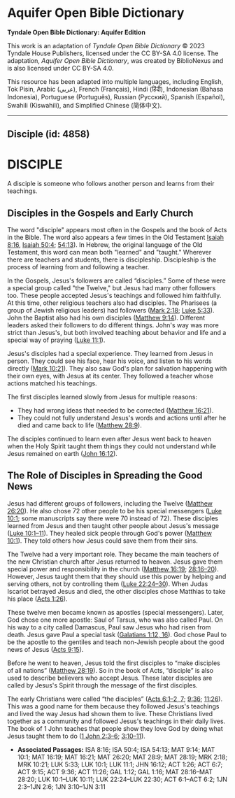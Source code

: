 # Aquifer Open Bible Dictionary

**Tyndale Open Bible Dictionary: Aquifer Edition**

This work is an adaptation of *Tyndale Open Bible Dictionary* © 2023 Tyndale House Publishers, licensed under the CC BY\-SA 4\.0 license. The adaptation, *Aquifer Open Bible Dictionary*, was created by BiblioNexus and is also licensed under CC BY\-SA 4\.0\.

This resource has been adapted into multiple languages, including English, Tok Pisin, Arabic (عربي), French (Français), Hindi (हिंदी), Indonesian (Bahasa Indonesia), Portuguese (Português), Russian (Русский), Spanish (Español), Swahili (Kiswahili), and Simplified Chinese (简体中文).



--------------------------------

## Disciple (id: 4858)

DISCIPLE
========

A disciple is someone who follows another person and learns from their teachings. 

Disciples in the Gospels and Early Church
-----------------------------------------

The word "disciple" appears most often in the Gospels and the book of Acts in the Bible. The word also appears a few times in the Old Testament [Isaiah 8:16](https://ref.ly/Isa8:16), [Isaiah 50:4](https://ref.ly/Isa50:4); [54:13](https://ref.ly/Isa54:13)). In Hebrew, the original language of the Old Testament, this word can mean both "learned" and "taught." Wherever there are teachers and students, there is discipleship. Discipleship is the process of learning from and following a teacher.

In the Gospels, Jesus's followers are called “disciples.” Some of these were a special group called "the Twelve," but Jesus had many other followers too. These people accepted Jesus's teachings and followed him faithfully. At this time, other religious teachers also had disciples. The Pharisees (a group of Jewish religious leaders) had followers ([Mark 2:18](https://ref.ly/Mark2:18); [Luke 5:33](https://ref.ly/Luke5:33)). John the Baptist also had his own disciples ([Matthew 9:14](https://ref.ly/Matt9:14)). Different leaders asked their followers to do different things. John's way was more strict than Jesus's, but both involved teaching about behavior and life and a special way of praying ([Luke 11:1](https://ref.ly/Luke11:1)).

Jesus's disciples had a special experience. They learned from Jesus in person. They could see his face, hear his voice, and listen to his words directly ([Mark 10:21](https://ref.ly/Mark10:21)). They also saw God's plan for salvation happening with their own eyes, with Jesus at its center. They followed a teacher whose actions matched his teachings.

The first disciples learned slowly from Jesus for multiple reasons:

* They had wrong ideas that needed to be corrected ([Matthew 16:21](https://ref.ly/Matt16:21)).
* They could not fully understand Jesus's words and actions until after he died and came back to life ([Matthew 28:9](https://ref.ly/Matt28:9)).

The disciples continued to learn even after Jesus went back to heaven when the Holy Spirit taught them things they could not understand while Jesus remained on earth ([John 16:12](https://ref.ly/John16:12)).

The Role of Disciples in Spreading the Good News
------------------------------------------------

Jesus had different groups of followers, including the Twelve ([Matthew 26:20](https://ref.ly/Matt26:20)). He also chose 72 other people to be his special messengers ([Luke 10:1](https://ref.ly/Luke10:1); some manuscripts say there were 70 instead of 72\). These disciples learned from Jesus and then taught other people about Jesus's message ([Luke 10:1–11](https://ref.ly/Luke10:1-Luke10:11)). They healed sick people through God's power ([Matthew 10:1](https://ref.ly/Matt10:1)). They told others how Jesus could save them from their sins.

The Twelve had a very important role. They became the main teachers of the new Christian church after Jesus returned to heaven. Jesus gave them special power and responsibility in the church ([Matthew 16:19](https://ref.ly/Matt16:19); [28:16–20](https://ref.ly/Matt28:16-Matt28:20)). However, Jesus taught them that they should use this power by helping and serving others, not by controlling them ([Luke 22:24–30](https://ref.ly/Luke22:24-Luke22:30)). When Judas Iscariot betrayed Jesus and died, the other disciples chose Matthias to take his place ([Acts 1:26](https://ref.ly/Acts1:26)).

These twelve men became known as apostles (special messengers). Later, God chose one more apostle: Saul of Tarsus, who was also called Paul. On his way to a city called Damascus, Paul saw Jesus who had risen from death. Jesus gave Paul a special task ([Galatians 1:12, 16](https://ref.ly/Gal1:12,Gal1:16)). God chose Paul to be the apostle to the gentiles and teach non\-Jewish people about the good news of Jesus ([Acts 9:15](https://ref.ly/Acts9:15)).

Before he went to heaven, Jesus told the first disciples to “make disciples of all nations” ([Matthew 28:19](https://ref.ly/Matt28:19)). So in the book of Acts, “disciple” is also used to describe believers who accept Jesus. These later disciples are called by Jesus's Spirit through the message of the first disciples. 

The early Christians were called “the disciples” ([Acts 6:1–2, 7](https://ref.ly/Acts6:1-Acts6:2,Acts6:7); [9:36](https://ref.ly/Acts9:36); [11:26](https://ref.ly/Acts11:26)). This was a good name for them because they followed Jesus's teachings and lived the way Jesus had shown them to live. These Christians lived together as a community and followed Jesus's teachings in their daily lives. The book of 1 John teaches that people show they love God by doing what Jesus taught them to do ([1 John 2:3–6](https://ref.ly/1John2:3-1John2:6); [3:10–11](https://ref.ly/1John3:10-1John3:11)).

* **Associated Passages:** ISA 8:16; ISA 50:4; ISA 54:13; MAT 9:14; MAT 10:1; MAT 16:19; MAT 16:21; MAT 26:20; MAT 28:9; MAT 28:19; MRK 2:18; MRK 10:21; LUK 5:33; LUK 10:1; LUK 11:1; JHN 16:12; ACT 1:26; ACT 6:7; ACT 9:15; ACT 9:36; ACT 11:26; GAL 1:12; GAL 1:16; MAT 28:16–MAT 28:20; LUK 10:1–LUK 10:11; LUK 22:24–LUK 22:30; ACT 6:1–ACT 6:2; 1JN 2:3–1JN 2:6; 1JN 3:10–1JN 3:11

